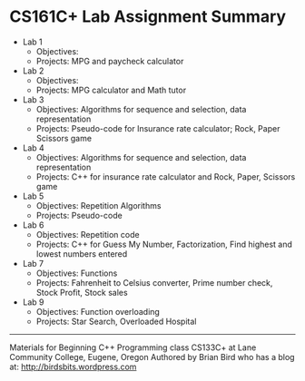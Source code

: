 # CS161C+ Lab Assignment Summary
* Lab 1
  * Objectives: 
  * Projects: MPG and paycheck calculator
* Lab 2
  * Objectives: 
  * Projects: MPG calculator and Math tutor
* Lab 3
  * Objectives: Algorithms for sequence and selection, data representation
  * Projects: Pseudo-code for Insurance rate calculator; Rock, Paper Scissors game
* Lab 4
  * Objectives: Algorithms for sequence and selection, data representation
  * Projects: C++ for insurance rate calculator and Rock, Paper, Scissors game
* Lab 5
  * Objectives: Repetition Algorithms
  * Projects: Pseudo-code
* Lab 6
  * Objectives: Repetition code
  * Projects: C++ for Guess My Number, Factorization, Find highest and lowest numbers entered
* Lab 7
  * Objectives: Functions
  * Projects: Fahrenheit to Celsius converter, Prime number check, Stock Profit, Stock sales
* Lab 9
  * Objectives: Function overloading
  * Projects: Star Search, Overloaded Hospital
-----
Materials for Beginning C++ Programming class
CS133C+ at Lane Community College, Eugene, Oregon
Authored by Brian Bird who has a blog at: http://birdsbits.wordpress.com
